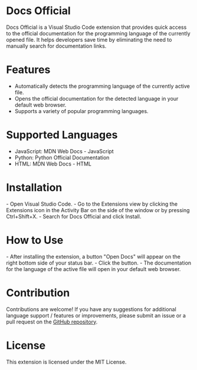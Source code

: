 <h1>Docs Official</h1>

Docs Official is a Visual Studio Code extension that provides quick access to the official documentation for the programming language of the currently opened file. It helps developers save time by eliminating the need to manually search for documentation links.

<h1>Features</h1>

- Automatically detects the programming language of the currently active file.
- Opens the official documentation for the detected language in your default web browser.
- Supports a variety of popular programming languages.

<h1>Supported Languages</h1>

- JavaScript: MDN Web Docs - JavaScript
- Python: Python Official Documentation
- HTML: MDN Web Docs - HTML

<h1>Installation</h1>
- Open Visual Studio Code.
- Go to the Extensions view by clicking the Extensions icon in the Activity Bar on the side of the window or by pressing Ctrl+Shift+X.
- Search for Docs Official and click Install.

<h1>How to Use</h1>
- After installing the extension, a button "Open Docs" will appear on the right bottom side of your status bar.
- Click the button.
- The documentation for the language of the active file will open in your default web browser.

<h1>Contribution</h1>
Contributions are welcome! If you have any suggestions for additional language support / features or improvements, please submit an issue or a pull request on the <a href="https://github.com/GeorgiosDrivas/vscode-docs-official" target="_blank">GitHub repository</a>.

<h1>License</h1>
This extension is licensed under the MIT License. 
